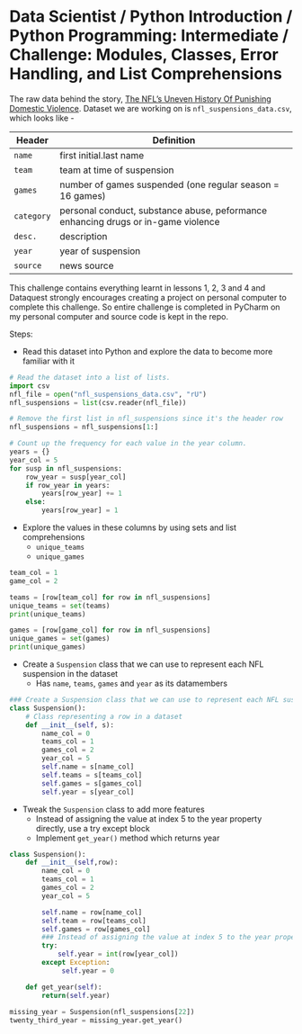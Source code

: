 Data Scientist / Python Introduction / Python Programming: Intermediate / Challenge: Modules, Classes, Error Handling, and List Comprehensions
==============================================================================================================================================

The raw data behind the story, [The NFL’s Uneven History Of Punishing Domestic Violence](http://fivethirtyeight.com/features/nfl-domestic-violence-policy-suspensions/).
Dataset we are working on is `nfl_suspensions_data.csv`, which looks like -

Header | Definition
-------|-----------
`name` | first initial.last name
`team` | team at time of suspension
`games` | number of games suspended (one regular season = 16 games)
`category` | personal conduct, substance abuse, peformance enhancing drugs or in-game violence
`desc.` | description
`year` | year of suspension
`source` | news source

This challenge contains everything learnt in lessons 1, 2, 3 and 4 and Dataquest strongly encourages creating a project on personal computer
to complete this challenge. So entire challenge is completed in PyCharm on my personal computer and source code is kept in the repo.

Steps:

- Read this dataset into Python and explore the data to become more familiar with it
```python
# Read the dataset into a list of lists.
import csv
nfl_file = open("nfl_suspensions_data.csv", "rU")
nfl_suspensions = list(csv.reader(nfl_file))

# Remove the first list in nfl_suspensions since it's the header row
nfl_suspensions = nfl_suspensions[1:]

# Count up the frequency for each value in the year column.
years = {}
year_col = 5
for susp in nfl_suspensions:
    row_year = susp[year_col]
    if row_year in years:
        years[row_year] += 1
    else:
        years[row_year] = 1
```

- Explore the values in these columns by using sets and list comprehensions
    - `unique_teams`
    - `unique_games`
```python
team_col = 1
game_col = 2

teams = [row[team_col] for row in nfl_suspensions]
unique_teams = set(teams)
print(unique_teams)

games = [row[game_col] for row in nfl_suspensions]
unique_games = set(games)
print(unique_games)
```

- Create a `Suspension` class that we can use to represent each NFL suspension in the dataset
    - Has `name`, `teams`, `games` and `year` as its datamembers
```python
### Create a Suspension class that we can use to represent each NFL suspension in the dataset.
class Suspension():
    # Class representing a row in a dataset
    def __init__(self, s):
        name_col = 0
        teams_col = 1
        games_col = 2
        year_col = 5
        self.name = s[name_col]
        self.teams = s[teams_col]
        self.games = s[games_col]
        self.year = s[year_col]
```

- Tweak the `Suspension` class to add more features 
    - Instead of assigning the value at index 5 to the year property directly, use a try except block
    - Implement `get_year()` method which returns year
```python
class Suspension():
    def __init__(self,row):
        name_col = 0
        teams_col = 1
        games_col = 2
        year_col = 5

        self.name = row[name_col]
        self.team = row[teams_col]
        self.games = row[games_col] 
        ### Instead of assigning the value at index 5 to the year property directly, use a try except block
        try:
            self.year = int(row[year_col])
        except Exception:
             self.year = 0

    def get_year(self):
        return(self.year)
                
missing_year = Suspension(nfl_suspensions[22])
twenty_third_year = missing_year.get_year()
```

